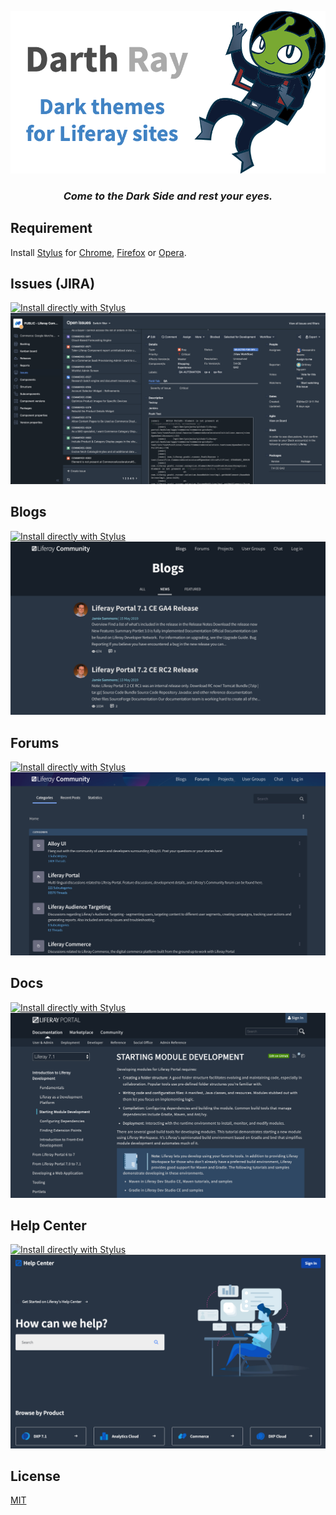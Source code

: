 <p align="center">
<img src="https://github.com/lgdd/doc-assets/blob/main/darth-ray/darth-ray-banner.png?raw=true" alt="darth-ray-banner" />
</p>
<h3 align="center"><i>Come to the Dark Side and rest your eyes.</i></h3>

## Requirement

Install [Stylus](https://add0n.com/stylus.html) for [Chrome](https://chrome.google.com/webstore/detail/stylus/clngdbkpkpeebahjckkjfobafhncgmne), [Firefox](https://addons.mozilla.org/en-US/firefox/addon/styl-us/) or [Opera](https://addons.opera.com/en/extensions/details/stylus/).

## Issues (JIRA)
[![Install directly with Stylus](https://img.shields.io/badge/Install%20directly%20with-Stylus-00adad.svg)](https://raw.githubusercontent.com/lgdd/darth-ray/master/dark-liferay-issues.user.css)
![preview-blogs](https://github.com/lgdd/doc-assets/blob/main/darth-ray/issues-preview.png?raw=true)

## Blogs
[![Install directly with Stylus](https://img.shields.io/badge/Install%20directly%20with-Stylus-00adad.svg)](https://raw.githubusercontent.com/lgdd/darth-ray/master/dark-liferay-blogs.user.css)
![preview-blogs](https://github.com/lgdd/doc-assets/blob/main/darth-ray/preview-blogs.png?raw=true)

## Forums
[![Install directly with Stylus](https://img.shields.io/badge/Install%20directly%20with-Stylus-00adad.svg)](https://raw.githubusercontent.com/lgdd/darth-ray/master/dark-liferay-forums.user.css)
![preview-forums](https://github.com/lgdd/doc-assets/blob/main/darth-ray/preview-forums.png?raw=true)

## Docs
[![Install directly with Stylus](https://img.shields.io/badge/Install%20directly%20with-Stylus-00adad.svg)](https://raw.githubusercontent.com/lgdd/darth-ray/master/dark-liferay-docs.user.css)
![preview-docs](https://github.com/lgdd/doc-assets/blob/main/darth-ray/preview-docs.png?raw=true?)

## Help Center
[![Install directly with Stylus](https://img.shields.io/badge/Install%20directly%20with-Stylus-00adad.svg)](https://raw.githubusercontent.com/lgdd/darth-ray/master/dark-liferay-help-center.user.css)
![preview-docs](https://github.com/lgdd/doc-assets/blob/main/darth-ray/preview-help-center.png?raw=true)

## License

[MIT](LICENSE)

